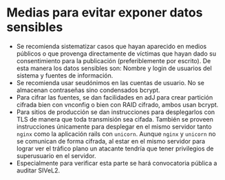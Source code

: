 # Medias para evitar exponer datos sensibles

* Se recomienda sistematizar casos que hayan aparecido en medios 
  públicos o que provenga directamente de víctimas que hayan dado 
  su consentimiento para la publicación (preferiblemente por escrito). 
  De esta manera los datos sensibles son: Nombre y login de usuarios 
  del sistema y fuentes de información. 
* Se recomienda usar seudónimos en las cuentas de usuario.  No se almacenan 
  contraseñas sino condensados bcrypt.  
* Para cifrar las fuentes, se dan facilidades en adJ para crear partición 
  cifrada bien con vnconfig o bien con RAID cifrado, ambos usan bcrypt. 
* Para sitios de producción se dan instrucciones para desplegarlos con TLS 
  de manera que toda transmisión sea cifada.  También se proveen instrucciones 
  únicamente para desplegar en el mismo servidor tanto `nginx` como la 
  aplicación rails con `unicorn`. Aunque `nginx` y `unicorn` no se comunican 
  de forma cifrada, al estar en el mismo servidor para lograr ver el tráfico 
  plano un atacante tendría que tener privilegios de superusuario en el 
  servidor.
* Especialmente para verificar esta parte se hará convocatoria pública a 
  auditar SIVeL2.
